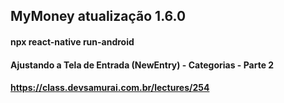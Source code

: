 ## MyMoney atualização 1.6.0

#### npx react-native run-android

#### Ajustando a Tela de Entrada (NewEntry) - Categorias - Parte 2

#### https://class.devsamurai.com.br/lectures/254
